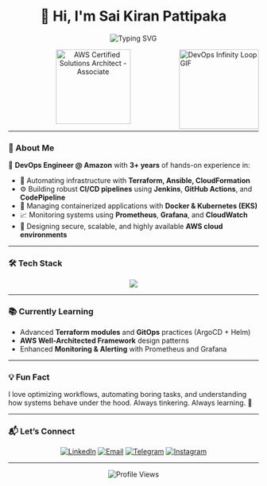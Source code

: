 <h1 align="center">👋 Hi, I'm Sai Kiran Pattipaka</h1>

<p align="center">
  <img src="https://readme-typing-svg.herokuapp.com?font=Fira+Code&duration=3000&pause=1000&center=true&width=460&lines=DevOps+Engineer+%40+Amazon;AWS+Certified+Solutions+Architect;Infrastructure+Automation+%7C+CI%2FCD+%7C+Kubernetes;3%2B+Years+Experience" alt="Typing SVG" />
</p>

<img align="right" src="https://www.zartis.com/wp-content/uploads/2024/02/continuous-devops-cycle.gif" height="160" alt="DevOps Infinity Loop GIF"/>

<p align="center">
  <img src="https://img.shields.io/badge/AWS-Certified_Solutions_Architect_Associate-232F3E?style=for-the-badge&logo=amazonaws&logoColor=white" alt="AWS Certified Solutions Architect - Associate" width="150" />
</p>

---

### 🚀 About Me

🎯 **DevOps Engineer @ Amazon** with **3+ years** of hands-on experience in:
- 🧱 Automating infrastructure with **Terraform, Ansible, CloudFormation**
- ⚙️ Building robust **CI/CD pipelines** using **Jenkins**, **GitHub Actions**, and **CodePipeline**
- 🐳 Managing containerized applications with **Docker & Kubernetes (EKS)**
- 📈 Monitoring systems using **Prometheus**, **Grafana**, and **CloudWatch**
- 🔐 Designing secure, scalable, and highly available **AWS cloud environments**

---

### 🛠️ Tech Stack

<p align="center">
  <img src="https://skillicons.dev/icons?i=aws,docker,kubernetes,terraform,ansible,jenkins,linux,bash,git,github,gitlab,py" />
</p>

---

### 📚 Currently Learning

- Advanced **Terraform modules** and **GitOps** practices (ArgoCD + Helm)
- **AWS Well-Architected Framework** design patterns
- Enhanced **Monitoring & Alerting** with Prometheus and Grafana

---

### 💡 Fun Fact

I love optimizing workflows, automating boring tasks, and understanding how systems behave under the hood. Always tinkering. Always learning. 🧠

---

### 📬 Let’s Connect

<p align="center">
  <a href="https://linkedin.com/in/saikiranpattipaka" target="_blank"><img src="https://img.shields.io/badge/LinkedIn-blue?style=for-the-badge&logo=linkedin" alt="LinkedIn"/></a>
  <a href="mailto:saikiranpattipaka@outlook.com" target="_blank"><img src="https://img.shields.io/badge/Email-outlook-blue?style=for-the-badge&logo=microsoftoutlook" alt="Email"/></a>
  <a href="https://t.me/saikiranpattipaka" target="_blank"><img src="https://img.shields.io/badge/Telegram-0088cc?style=for-the-badge&logo=telegram&logoColor=white" alt="Telegram"/></a>
  <a href="https://www.instagram.com/saikiranpattipaka" target="_blank"><img src="https://img.shields.io/badge/Instagram-E4405F?style=for-the-badge&logo=instagram&logoColor=white" alt="Instagram"/></a>
</p>

---

<p align="center">
  <img src="https://komarev.com/ghpvc/?username=saikiranpattipaka&style=flat-square&color=blue" alt="Profile Views"/>
</p>
